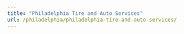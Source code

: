 ```yaml
---
title: "Philadelphia Tire and Auto Services"
url: /philadelphia/philadelphia-tire-and-auto-services/
---
```


